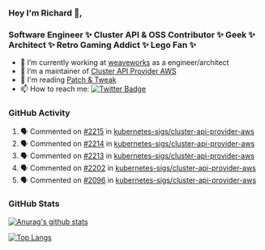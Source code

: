 ### Hey I'm Richard 👋, 

<h3 align="left">Software Engineer ✨ Cluster API & OSS Contributor ✨ Geek ✨ Architect ✨ Retro Gaming Addict ✨ Lego Fan ✨</h3>

- 🔭 I’m currently working at [weaveworks](https://github.com/weaveworks) as a engineer/architect
- 👯 I’m a maintainer of [Cluster API Provider AWS](https://github.com/kubernetes-sigs/cluster-api-provider-aws)
- 💬 I'm reading [Patch & Tweak](https://bjooks.com/products/patch-tweak-exploring-modular-synthesis)
- 📫 How to reach me: [![Twitter Badge](https://img.shields.io/badge/-@fruit_case-00acee?style=flat&logo=Twitter&logoColor=white)](https://twitter.com/intent/follow?screen_name=fruit_case "Follow on Twitter")

### GitHub Activity 

<!--START_SECTION:activity-->
1. 🗣 Commented on [#2215](https://github.com/kubernetes-sigs/cluster-api-provider-aws/issues/2215) in [kubernetes-sigs/cluster-api-provider-aws](https://github.com/kubernetes-sigs/cluster-api-provider-aws)
2. 🗣 Commented on [#2214](https://github.com/kubernetes-sigs/cluster-api-provider-aws/issues/2214) in [kubernetes-sigs/cluster-api-provider-aws](https://github.com/kubernetes-sigs/cluster-api-provider-aws)
3. 🗣 Commented on [#2213](https://github.com/kubernetes-sigs/cluster-api-provider-aws/issues/2213) in [kubernetes-sigs/cluster-api-provider-aws](https://github.com/kubernetes-sigs/cluster-api-provider-aws)
4. 🗣 Commented on [#2202](https://github.com/kubernetes-sigs/cluster-api-provider-aws/issues/2202) in [kubernetes-sigs/cluster-api-provider-aws](https://github.com/kubernetes-sigs/cluster-api-provider-aws)
5. 🗣 Commented on [#2096](https://github.com/kubernetes-sigs/cluster-api-provider-aws/issues/2096) in [kubernetes-sigs/cluster-api-provider-aws](https://github.com/kubernetes-sigs/cluster-api-provider-aws)
<!--END_SECTION:activity-->

### GitHub Stats

[![Anurag's github stats](https://github-readme-stats.vercel.app/api?username=richardcase&count_private=true&show_icons=true)](https://github.com/anuraghazra/github-readme-stats)

[![Top Langs](https://github-readme-stats.vercel.app/api/top-langs/?username=richardcase&hide=html&layout=compact)](https://github.com/anuraghazra/github-readme-stats)
